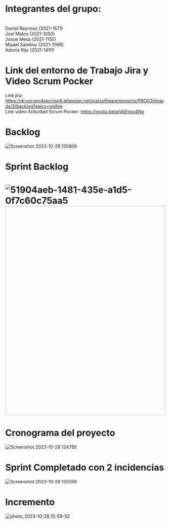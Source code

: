 <h1>Integrantes del grupo:</h1><br>
  Daniel Reynoso (2021-1571)<br>
  Joel Matos (2021-1050)<br>
  Josue Mesa (2021-1155)<br>
  Misael Samboy (2021-1066)<br>
  Adonis Rijo (2021-1491)



<h1>Link del entorno de Trabajo Jira y Video Scrum Pocker</h1>

Link jira: https://dcugrupo4seccion6.atlassian.net/jira/software/projects/PROG3/boards/3/backlog?epics=visible <br>
Link video Acticidad Scrum Pocker: https://youtu.be/aiVbEosv4Ng

<h1>Backlog</h1>

![Screenshot 2023-10-29 120806](https://github.com/DanielReyno/Scrum-Project/assets/121466966/bc8a2ec9-5c3c-40cb-b9ed-46f4c8d1ecbf)

<h1>Sprint Backlog<h1>

![51904aeb-1481-435e-a1d5-0f7c60c75aa5](https://github.com/DanielReyno/Scrum-Project/assets/121466966/890ef60c-231b-4237-919f-c4b16a70753d)
<img scr="https://github.com/DanielReyno/Scrum-Project/assets/121466966/890ef60c-231b-4237-919f-c4b16a70753d" height="658" width="658">

<h1>Cronograma del proyecto</h1>

![Screenshot 2023-10-29 124750](https://github.com/DanielReyno/Scrum-Project/assets/121466966/8277414a-4589-4a65-bdc1-607d861a7a90)

<h1>Sprint Completado con 2 incidencias</h1>

![Screenshot 2023-10-29 125056](https://github.com/DanielReyno/Scrum-Project/assets/121466966/38cef15c-14db-41cd-92de-12cdea3aef0e)

<h1>Incremento</h1>

![photo_2023-10-29_15-59-52](https://github.com/DanielReyno/Scrum-Project/assets/121466966/2c6ef6d4-f2c6-49ab-863c-359e5987e00f)


